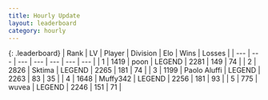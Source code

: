 ```yaml
---
title: Hourly Update
layout: leaderboard
category: hourly
---
```


{: .leaderboard}
| Rank | LV | Player | Division | Elo | Wins | Losses |
| --- | --- | --- | --- | --- | --- | --- |
| <span data-change="0">1</span> | 1419 | <span title="ID: 540690">poon</span> | LEGEND | <span data-change="0">2281</span> | <span data-change="0">149</span> | <span data-change="0">74</span> |
| <span data-change="0">2</span> | 2826 | <span title="ID: 353063">Sktima</span> | LEGEND | <span data-change="0">2265</span> | <span data-change="0">181</span> | <span data-change="0">74</span> |
| <span data-change="1">3</span> | 1199 | <span title="ID: 512212">Paolo Aluffi</span> | LEGEND | <span data-change="8">2263</span> | <span data-change="3">83</span> | <span data-change="1">35</span> |
| <span data-change="-1">4</span> | 1648 | <span title="ID: 720567">Muffy342</span> | LEGEND | <span data-change="0">2256</span> | <span data-change="0">181</span> | <span data-change="0">93</span> |
| <span data-change="0">5</span> | 775 | <span title="ID: 740957">wuvea</span> | LEGEND | <span data-change="0">2246</span> | <span data-change="0">151</span> | <span data-change="0">71</span> |